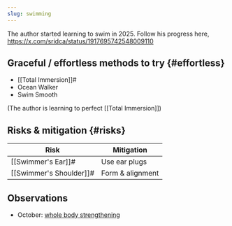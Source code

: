 ```yaml
---
slug: swimming
---
```


The author started learning to swim in 2025. Follow his progress here, https://x.com/sridca/status/1917695742548009110

## Graceful / effortless methods to try {#effortless}

- [[Total Immersion]]#
- Ocean Walker
- Swim Smooth

(The author is learning to perfect [[Total Immersion]])

## Risks & mitigation {#risks}

| Risk                    | Mitigation       |
| ----------------------- | ---------------- |
| [[Swimmer's Ear]]#      | Use ear plugs    |
| [[Swimmer's Shoulder]]# | Form & alignment |

## Observations

- October: [whole body strengthening](https://x.com/sridca/status/1974942354823065856)
